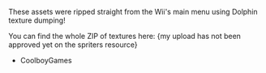 These assets were ripped straight from the Wii's main menu
using Dolphin texture dumping!

You can find the whole ZIP of textures here:
{my upload has not been approved yet on the
spriters resource}

- CoolboyGames
